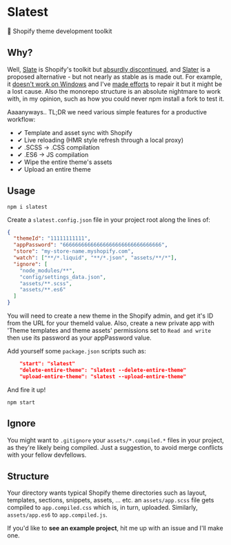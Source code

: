 # Slatest

🛒 Shopify theme development toolkit

## Why?

Well, [Slate](https://github.com/Shopify/slate/) is Shopify's toolkit but [absurdly discontinued](https://github.com/Shopify/slate/issues/1020), and [Slater](https://github.com/the-couch/slater) is a proposed alternative - but not nearly as stable as is made out. For example, it [doesn't work on Windows](https://github.com/the-couch/slater/issues/11) and I've [made efforts](https://github.com/the-couch/slater/pull/63) to repair it but it might be a lost cause. Also the monorepo structure is an absolute nightmare to work with, in my opinion, such as how you could never npm install a fork to test it.

Aaaanyways.. TL;DR we need various simple features for a productive workflow:

- ✔ Template and asset sync with Shopify
- ✔ Live reloading (HMR style refresh through a local proxy)
- ✔ .SCSS -> .CSS compilation
- ✔ .ES6 -> JS compilation
- ✔ Wipe the entire theme's assets
- ✔ Upload an entire theme

## Usage

    npm i slatest

Create a `slatest.config.json` file in your project root along the lines of:

```json
{
  "themeId": "11111111111",
  "appPassword": "66666666666666666666666666666666",
  "store": "my-store-name.myshopify.com",
  "watch": ["**/*.liquid", "**/*.json", "assets/**/*"],
  "ignore": [
    "node_modules/**",
    "config/settings_data.json",
    "assets/**.scss",
    "assets/**.es6"
  ]
}
```

You will need to create a new theme in the Shopify admin, and get it's ID from the URL for your themeId value. Also, create a new private app with 'Theme templates and theme assets' permissions set to `Read and write` then use its password as your appPassword value.

Add yourself some `package.json` scripts such as:

```json
    "start": "slatest"
    "delete-entire-theme": "slatest --delete-entire-theme"
    "upload-entire-theme": "slatest --upload-entire-theme"
```

And fire it up!

    npm start

## Ignore

You might want to `.gitignore` your `assets/*.compiled.*` files in your project, as they're likely being compiled. Just a suggestion, to avoid merge conflicts with your fellow devfellows.

## Structure

Your directory wants typical Shopify theme directories such as layout, templates, sections, snippets, assets, ... etc. an `assets/app.scss` file gets compiled to `app.compiled.css` which is, in turn, uploaded. Similarly, `assets/app.es6` to `app.compiled.js`.

If you'd like to **see an example project**, hit me up with an issue and I'll make one.
